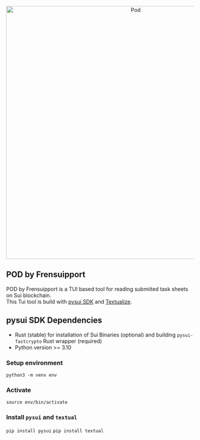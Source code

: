 <p align="center">
  <img width=680 src="https://github.com/user-attachments/assets/5e9e190f-6eef-43c6-836f-7c20d8b21c1e" alt='Pod'>
</p>

## POD by Frensuipport
POD by Frensuipport is a TUI based tool for reading submiited task sheets on Sui blockchain.  
This Tui tool is build with [pysui SDK](https://pepy.tech/project/pysui) and [Textualize](https://github.com/Textualize/textual).

## pysui SDK Dependencies

- Rust (stable) for installation of Sui Binaries (optional) and building `pysui-fastcrypto` Rust wrapper (required)
- Python version >= 3.10

### Setup environment

`python3 -m venv env`

### Activate

`source env/bin/activate`

### Install `pysui` and `textual`

`pip install pysui`
`pip install textual`
